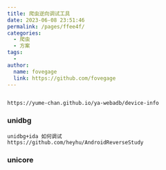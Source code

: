 ```yaml
---
title: 爬虫逆向调试工具
date: 2023-06-08 23:51:46
permalink: /pages/ffee4f/
categories:
  - 爬虫
  - 方案
tags:
  -
author:
  name: fovegage
  link: https://github.com/fovegage
---
```


```

https://yume-chan.github.io/ya-webadb/device-info
```

### unidbg

```
unidbg+ida 如何调试
https://github.com/heyhu/AndroidReverseStudy
```

### unicore